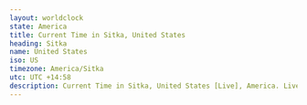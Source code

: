 ```yaml
---
layout: worldclock
state: America
title: Current Time in Sitka, United States
heading: Sitka
name: United States
iso: US
timezone: America/Sitka
utc: UTC +14:58
description: Current Time in Sitka, United States [Live], America. Live update now time in Sitka, timezone America/Sitka, UTC +14:58, Country ISO code & Current Local Time.
---
```



